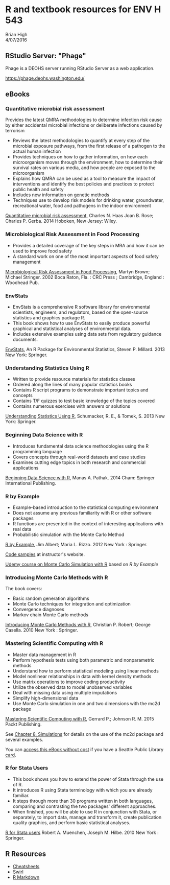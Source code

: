 # R and textbook resources for ENV H 543
Brian High  
4/07/2016  

## RStudio Server: "Phage"

Phage is a DEOHS server running RStudio Server as a web application.

https://phage.deohs.washington.edu/

## eBooks

### Quantitative microbial risk assessment

Provides the latest QMRA methodologies to determine infection risk cause by 
either accidental microbial infections or deliberate infections caused by terrorism

- Reviews the latest methodologies to quantify at every step of the microbial
exposure pathways, from the first release of a pathogen to the actual human
infection
- Provides techniques on how to  gather information, on how each microorganism 
moves through the environment, how to determine their survival rates on various
media, and how people are exposed to the microorganism
- Explains how QMRA can be used as a tool to measure the impact of interventions 
and identify the best policies and practices to protect public health and safety
- Includes new information on genetic methods
- Techniques use to develop risk models for drinking water, groundwater, 
recreational water, food and pathogens in the indoor environment

[Quantitative microbial risk assessment](http://alliance-primo.hosted.exlibrisgroup.com/UW:all:CP51230982940001451), Charles N. Haas Joan B. Rose; Charles P. Gerba. 2014  Hoboken, New Jersey: Wiley.

### Microbiological Risk Assessment in Food Processing

- Provides a detailed coverage of the key steps in MRA and how it can be used to improve food safety
- A standard work on one of the most important aspects of food safety management

[Microbiological Risk Assessment in Food Processing](http://alliance-primo.hosted.exlibrisgroup.com/UW:all:CP71155643330001451), Martyn Brown; Michael Stringer.
2002 Boca Raton, Fla. : CRC Press ; Cambridge, England : Woodhead Pub.

### EnvStats

- EnvStats is a comprehensive R software library for environmental scientists,
engineers, and regulators, based on the open-source statistics and graphics 
package R.
- This book shows how to use EnvStats to easily produce powerful graphical and 
statistical analyses of environmental data.
- Includes extensive examples using data sets from regulatory guidance documents.

[EnvStats](http://offcampus.lib.washington.edu/login?url=http://link.springer.com/book/10.1007/978-1-4614-8456-1), An R Package for Environmental Statistics, Steven P. Millard. 2013 New York: Springer.

### Understanding Statistics Using R

- Written to provide resource materials for statistics classes
- Ordered along the lines of many popular statistics books
- Contains R script programs to demonstrate important topics and concepts
- Contains T/F quizzes to test basic knowledge of the topics covered
- Contains numerous exercises with answers or solutions

[Understanding Statistics Using R](http://offcampus.lib.washington.edu/login?url=http://link.springer.com/book/10.1007%2F978-1-4614-6227-9), Schumacker, R. E., & Tomek, S. 2013 New York: Springer. 

### Beginning Data Science with R

- Introduces fundamental data science methodologies using the R programming language
- Covers concepts through real-world datasets and case studies
- Examines cutting edge topics in both research and commercial applications

[Beginning Data Science with R](http://alliance-primo.hosted.exlibrisgroup.com/primo_library/libweb/action/dlDisplay.do?vid=UW&search_scope=all&docId=dedupmrg490691634&fn=permalink), Manas A. Pathak. 2014 Cham: Springer International Publishing.

### R by Example

- Example-based introduction to the statistical computing environment
- Does not assume any previous familiarity with R or other software packages
- R functions are presented in the context of interesting applications with real data
- Probabilistic simulation with the Monte Carlo Method

[R by Example](http://alliance-primo.hosted.exlibrisgroup.com/UW:all:CP71109296790001451), 
Jim Albert; Maria L. Rizzo. 2012 New York : Springer.

[Code samples](http://personal.bgsu.edu/~mrizzo/Rx/Rx.code.R) at instructor's website.

[Udemy course on Monte Carlo Simulation with R](https://www.udemy.com/r-programming-for-simulation-and-monte-carlo-methods/learn/v4/overview) based on _R by Example_

### Introducing Monte Carlo Methods with R

The book covers:

- Basic random generation algorithms
- Monte Carlo techniques for integration and optimization
- Convergence diagnoses
- Markov chain Monte Carlo methods

[Introducing Monte Carlo Methods with R](http://alliance-primo.hosted.exlibrisgroup.com/UW:all:CP71173371900001451), Christian P. Robert; George Casella. 2010 New York : Springer.

### Mastering Scientific Computing with R

- Master data management in R
- Perform hypothesis tests using both parametric and nonparametric methods
- Understand how to perform statistical modeling using linear methods
- Model nonlinear relationships in data with kernel density methods
- Use matrix operations to improve coding productivity
- Utilize the observed data to model unobserved variables
- Deal with missing data using multiple imputations
- Simplify high-dimensional data
- Use Monte Carlo simulation in one and two dimensions with the mc2d package

[Mastering Scientific Computing with R](http://shop.oreilly.com/product/9781783555253.do), Gerrard P.; Johnson R. M. 2015 Packt Publishing.

See [Chapter 8. Simulations](https://books.google.com/books?id=MI92BgAAQBAJ&lpg=PA285&ots=FRoO7PRGIU&dq=%22Chapter%208.%20Simulations%22&pg=PA285#v=onepage&q=%22Chapter%208.%20Simulations%22&f=false) for details on the use of the mc2d package and several examples.

You can [access this eBook without  cost](http://ezproxy.spl.org:2048/login?url=http://proquest.safaribooksonline.com/9781783555253) 
if you have a Seattle Public Library [card](http://www.spl.org/using-the-library/get-started/get-a-library-card).

### R for Stata Users

- This book shows you how to extend the power of Stata through the use of R. 
- It introduces R using Stata terminology with which you are already familiar. 
- It steps through more than 30 programs written in both languages, comparing and contrasting the two packages' different approaches. 
- When finished, you will be able to use R in conjunction with Stata, or separately, to import data, manage and transform it, create publication quality graphics, and perform basic statistical analyses.

[R for Stata users](http://alliance-primo.hosted.exlibrisgroup.com/UW:all:CP71161669170001451)
Robert A. Muenchen, Joseph M. Hilbe. 2010 New York : Springer.

## R Resources

- [Cheatsheets](https://www.rstudio.com/resources/cheatsheets/)
- [Swirl](http://swirlstats.com/students.html)
- [R Markdown](http://rmarkdown.rstudio.com/)
